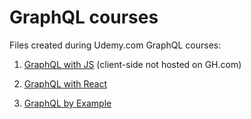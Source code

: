 # GraphQL courses

Files created during Udemy.com GraphQL courses:

1. [GraphQL with JS](https://www.udemy.com/course/graphql-for-beginners-with-javascript) (client-side not hosted on GH.com)

2. [GraphQL with React](https://www.udemy.com/course/graphql-with-react-course)

3. [GraphQL by Example](https://www.udemy.com/course/graphql-by-example)
